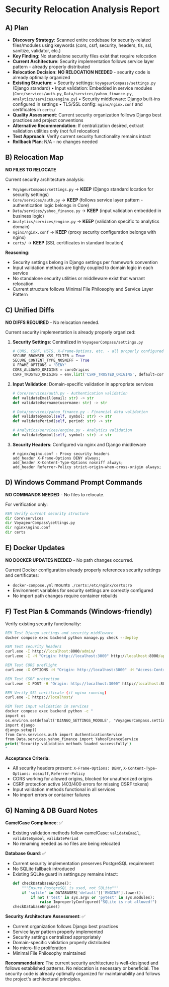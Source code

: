 # Security Relocation Analysis Report

## A) Plan

- **Discovery Strategy**: Scanned entire codebase for security-related files/modules using keywords (cors, csrf, security, headers, tls, ssl, sanitize, validator, etc.)
- **Key Finding**: No standalone security files exist that require relocation
- **Current Architecture**: Security implementation follows service layer pattern - already properly distributed
- **Relocation Decision**: **NO RELOCATION NEEDED** - security code is already optimally organized
- **Existing Structure**: 
  • Security settings: `VoyageurCompass/settings.py` (Django standard)
  • Input validation: Embedded in service modules (`Core/services/auth.py`, `Data/services/yahoo_finance.py`, `Analytics/services/engine.py`)
  • Security middleware: Django built-ins configured in settings
  • TLS/SSL config: `nginx/nginx.conf` and certificates in `certs/`
- **Quality Assessment**: Current security organization follows Django best practices and project conventions
- **Alternative Recommendation**: If centralization desired, extract validation utilities only (not full relocation)
- **Test Approach**: Verify current security functionality remains intact
- **Rollback Plan**: N/A - no changes needed

## B) Relocation Map

**NO FILES TO RELOCATE**

Current security architecture analysis:
- `VoyageurCompass/settings.py` → **KEEP** (Django standard location for security settings)
- `Core/services/auth.py` → **KEEP** (follows service layer pattern - authentication logic belongs in Core)
- `Data/services/yahoo_finance.py` → **KEEP** (input validation embedded in business logic)
- `Analytics/services/engine.py` → **KEEP** (validation specific to analytics domain)
- `nginx/nginx.conf` → **KEEP** (proxy security configuration belongs with nginx)
- `certs/` → **KEEP** (SSL certificates in standard location)

**Reasoning**: 
- Security settings belong in Django settings per framework convention
- Input validation methods are tightly coupled to domain logic in each service
- No standalone security utilities or middleware exist that warrant relocation
- Current structure follows Minimal File Philosophy and Service Layer Pattern

## C) Unified Diffs

**NO DIFFS REQUIRED** - No relocation needed.

Current security implementation is already properly organized:

1. **Security Settings**: Centralized in `VoyageurCompass/settings.py`
   ```python
   # CORS, CSRF, HSTS, X-Frame-Options, etc. - all properly configured
   SECURE_BROWSER_XSS_FILTER = True
   SECURE_CONTENT_TYPE_NOSNIFF = True  
   X_FRAME_OPTIONS = 'DENY'
   CORS_ALLOWED_ORIGINS = corsOrigins
   CSRF_TRUSTED_ORIGINS = env.list('CSRF_TRUSTED_ORIGINS', default=corsOrigins)
   ```

2. **Input Validation**: Domain-specific validation in appropriate services
   ```python
   # Core/services/auth.py - Authentication validation
   def validateEmail(email: str) -> str
   def validateUsername(username: str) -> str
   
   # Data/services/yahoo_finance.py - Financial data validation  
   def validateSymbol(self, symbol: str) -> str
   def validatePeriod(self, period: str) -> str
   
   # Analytics/services/engine.py - Analytics validation
   def validateSymbol(self, symbol: str) -> str
   ```

3. **Security Headers**: Configured via nginx and Django middleware
   ```nginx
   # nginx/nginx.conf - Proxy security headers
   add_header X-Frame-Options DENY always;
   add_header X-Content-Type-Options nosniff always;
   add_header Referrer-Policy strict-origin-when-cross-origin always;
   ```

## D) Windows Command Prompt Commands

**NO COMMANDS NEEDED** - No files to relocate.

For verification only:
```cmd
REM Verify current security structure
dir Core\services
dir VoyageurCompass\settings.py
dir nginx\nginx.conf
dir certs
```

## E) Docker Updates

**NO DOCKER UPDATES NEEDED** - No path changes occurred.

Current Docker configuration already properly references security settings and certificates:
- `docker-compose.yml` mounts `./certs:/etc/nginx/certs:ro`
- Environment variables for security settings are correctly configured
- No import path changes require container rebuilds

## F) Test Plan & Commands (Windows-friendly)

Verify existing security functionality:

```cmd
REM Test Django settings and security middleware
docker compose exec backend python manage.py check --deploy

REM Test security headers
curl.exe -I http://localhost:8000/admin/
curl.exe -I -H "Origin: http://localhost:3000" http://localhost:8000/api/auth/login/

REM Test CORS preflight
curl.exe -X OPTIONS -H "Origin: http://localhost:3000" -H "Access-Control-Request-Method: POST" http://localhost:8000/api/auth/login/

REM Test CSRF protection
curl.exe -X POST -H "Origin: http://localhost:3000" http://localhost:8000/api/auth/login/

REM Verify SSL certificate (if nginx running)
curl.exe -I https://localhost/

REM Test input validation in services
docker compose exec backend python -c "
import os
os.environ.setdefault('DJANGO_SETTINGS_MODULE', 'VoyageurCompass.settings')
import django
django.setup()
from Core.services.auth import AuthenticationService
from Data.services.yahoo_finance import YahooFinanceService
print('Security validation methods loaded successfully')
"
```

**Acceptance Criteria:**
- All security headers present: `X-Frame-Options: DENY`, `X-Content-Type-Options: nosniff`, `Referrer-Policy`
- CORS working for allowed origins, blocked for unauthorized origins
- CSRF protection active (403/400 errors for missing CSRF tokens)
- Input validation methods functional in all services
- No import errors or container failures

## G) Naming & DB Guard Notes

**CamelCase Compliance**: ✅ 
- Existing validation methods follow camelCase: `validateEmail`, `validateSymbol`, `validatePeriod`
- No renaming needed as no files are being relocated

**Database Guard**: ✅
- Current security implementation preserves PostgreSQL requirement
- No SQLite fallback introduced
- Existing SQLite guard in settings.py remains intact:
  ```python
  def checkDatabaseEngine():
      """Ensure PostgreSQL is used, not SQLite"""
      if 'sqlite' in DATABASES['default']['ENGINE'].lower():
          if not ('test' in sys.argv or 'pytest' in sys.modules):
              raise ImproperlyConfigured("SQLite is not allowed!")
  checkDatabaseEngine()
  ```

**Security Architecture Assessment**: ✅
- Current organization follows Django best practices
- Service layer pattern properly implemented
- Security settings centralized appropriately
- Domain-specific validation properly distributed
- No micro-file proliferation
- Minimal File Philosophy maintained

**Recommendation**: The current security architecture is well-designed and follows established patterns. No relocation is necessary or beneficial. The security code is already optimally organized for maintainability and follows the project's architectural principles.